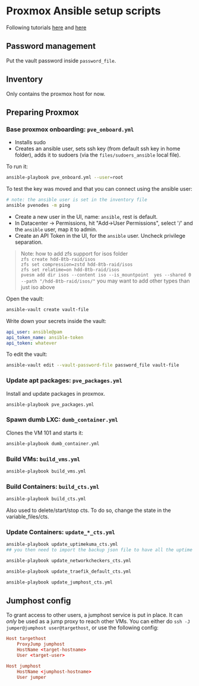 # Proxmox Ansible setup scripts

Following tutorials [here](https://www.techtutorials.tv/sections/promox/proxmox-how-to-automate-using-ansible/)
and [here](https://www.techtutorials.tv/sections/promox/automate-vm-creation-on-proxmox-with-ansible/)

## Password management

Put the vault password inside `password_file`.

## Inventory

Only contains the proxmox host for now.

## Preparing Proxmox

### Base proxmox onboarding: `pve_onboard.yml`

- Installs sudo
- Creates an ansible user, sets ssh key (from default ssh key in home folder), adds it to sudoers (via
  the `files/sudoers_ansible` local file).

To run it:

```bash
ansible-playbook pve_onboard.yml --user=root
```

To test the key was moved and that you can connect using the ansible user:

```bash
# note: the ansible user is set in the inventory file
ansible pvenodes -m ping
```

- Create a new user in the UI, name: `ansible`, rest is default.
- In Datacenter -> Permissions, hit "Add->User Permissions", select '/' and the `ansible` user, map it to admin.
- Create an API Token in the UI, for the `ansible` user. Uncheck privilege separation.

> Note: how to add zfs support for isos folder  
> `zfs create hdd-8tb-raid/isos`  
> `zfs set compression=zstd hdd-8tb-raid/isos`  
> `zfs set relatime=on hdd-8tb-raid/isos`  
> `pvesm add dir isos --content iso --is_mountpoint  yes --shared 0 --path "/hdd-8tb-raid/isos/"`
> you may want to add other types than just iso above

Open the vault:

```bash
ansible-vault create vault-file
```

Write down your secrets inside the vault:

```yaml
api_user: ansible@pam
api_token_name: ansible-token
api_token: whatever
```

To edit the vault:

```bash
ansible-vault edit --vault-password-file password_file vault-file
```

### Update apt packages: `pve_packages.yml`

Install and update packages in proxmox.

```bash
ansible-playbook pve_packages.yml
```

### Spawn dumb LXC: `dumb_container.yml`

Clones the VM 101 and starts it:

```bash
ansible-playbook dumb_container.yml
```

### Build VMs: `build_vms.yml`

```bash
ansible-playbook build_vms.yml
```

### Build Containers: `build_cts.yml`

```bash
ansible-playbook build_cts.yml
```

Also used to delete/start/stop cts. To do so, change the state in the variable_files/cts.

### Update Containers: `update_*_cts.yml`

```bash
ansible-playbook update_uptimekuma_cts.yml
## you then need to import the backup json file to have all the uptime checkers up.
```

```bash
ansible-playbook update_networkcheckers_cts.yml
```

```bash
ansible-playbook update_traefik_default_cts.yml
```

```bash
ansible-playbook update_jumphost_cts.yml
```

## Jumphost config

To grant access to other users, a jumphost service is put in place. It can _only_ be used as a jump proxy to reach
other VMs. You can either do `ssh -J jumper@jumphost user@targethost`, or use the following config:

```conf
Host targethost
    ProxyJump jumphost
    HostName <target-hostname>
    User <target-user>

Host jumphost
    HostName <jumphost-hostname>
    User jumper
```

